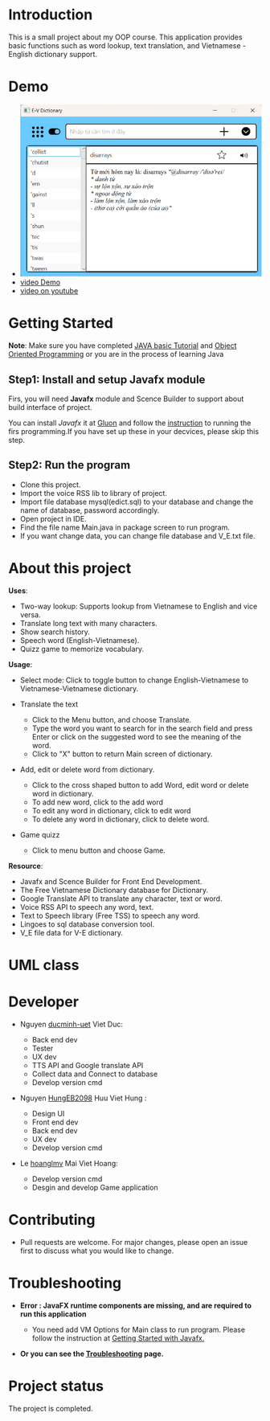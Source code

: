 # Introduction
This is a small project about my OOP course. This application provides basic functions such as word lookup, text translation, and Vietnamese - English dictionary support.

# Demo
-  ![Image demo](src/main/resources/image/demoImage.png)
-  [video Demo](https://drive.google.com/drive/folders/1aTXWFjdPPjFUU9qv9Yzr8-2RLz5FdHpc?usp=sharing)
-  [video on youtube](https://www.youtube.com/watch?v=2gNYJOdHiYE)
# Getting Started
**Note**: Make sure you have completed [JAVA basic Tutorial](https://www.w3schools.com/java/) and [Object Oriented Programming](https://www.w3schools.com/java/java_oop.asp) or you are in the process of learning Java

## Step1: Install and setup Javafx module
Firs, you will need **Javafx** module and Scence Builder to support about build interface of project.

You can install _Javafx_ it at [Gluon](https://gluonhq.com/products/javafx/) and follow the [instruction](https://openjfx.io/openjfx-docs/) to running the firs programming.If you have set up these in your decvices, please skip this step.

## Step2: Run the program
 
- Clone this project.
- Import the voice RSS lib to library of project.
- Import file database mysql(edict.sql) to your database and change the name of database, password accordingly.
- Open project in IDE.
- Find the file name Main.java in package screen to run program.
- If you want change data, you can change file database and V_E.txt file.

# About this project
**Uses**:

- Two-way lookup: Supports lookup from Vietnamese to English and vice versa.
- Translate long text with many characters.
- Show search history.
- Speech word (English-Vietnamese).
- Quizz game to memorize vocabulary. 


**Usage**:

- Select mode: Click to toggle button to change English-Vietnamese to Vietnamese-Vietnamese dictionary.
- Translate the text

  - Click to the Menu button, and choose Translate.
  - Type the word you want to search for in the search field and press Enter or click on the suggested word to see the meaning of the word.
  - Click to "X" button to return Main screen of dictionary.

- Add, edit or delete word from dictionary.
  - Click to the cross shaped button to add Word, edit word or delete word in dictionary.
  - To add new word, click to the add word
  - To edit any word in dictionary, click to edit word
  - To delete any word in dictionary, click to delete word.

- Game quizz
  - Click to menu button and choose Game.



**Resource**:
- Javafx and Scence Builder for Front End Development.
- The Free Vietnamese Dictionary database for Dictionary.
- Google Translate API to translate any character, text or word.
- Voice RSS API to speech any word, text.
- Text to Speech library (Free TSS) to speech any word.
- Lingoes to sql database conversion tool.
- V_E file data for V-E dictionary.

# UML class

# Developer
- Nguyen [ducminh-uet](https://github.com/ducminh-uet) Viet Duc:

  - Back end dev
  - Tester
  - UX dev
  - TTS API and Google translate API
  - Collect data and Connect to database
  - Develop version cmd
- Nguyen [HungEB2098](https://github.com/hoanglmv/Dictionary/commits?author=HungEB2098) Huu Viet Hung :

  - Design UI
  - Front end dev
  - Back end dev
  - UX dev
  - Develop version cmd
- Le [hoanglmv](https://github.com/hoanglmv/Dictionary/commits?author=hoanglmv) Mai Viet Hoang:
  - Develop version cmd
  - Desgin and develop Game application
  
# Contributing 
- Pull requests are welcome. For major changes, please open an issue first to discuss what you would like to change.
# Troubleshooting
- **Error : JavaFX runtime components are missing, and are required to run this application** 
  
   - You need add VM Options for Main class to run program. Please follow the instruction at [Getting Started with Javafx.](https://openjfx.io/openjfx-docs/)

- **Or you can  see the [Troubleshooting](https://docs.oracle.com/javafx/2/deployment/troubleshooting.htm) page.**

# Project status
The project is completed.